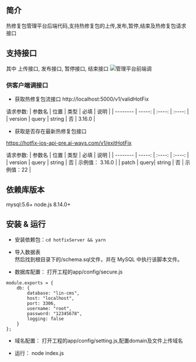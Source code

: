 ## 简介
热修复包管理平台后端代码,支持热修复包的上传,发布,暂停,结束及热修复包请求接口

## 支持接口
其中 上传接口, 发布接口, 暂停接口, 结束接口 ![管理平台前端](https://github.com/shijianmei/hotfixMS)调

### 供客户端调接口
- 获取热修复包流接口
http://localhost:5000/v1/validHotFix

请求参数:
| 参数名 | 位置	   |  类型	  | 必填	|  说明 |
| --------   | -----:  | :----:  | :----:  |
| version | query | string | 否 | 3.16.0 |



- 获取是否存在最新热修复包接口

https://hotfix-ios-api-pre.ai-ways.com/v1/exitHotFix

请求参数:
| 参数名 | 位置	   |  类型	  | 必填	|  说明 |
| --------   | -----:  | :----:  |  :----:  |
| version | query | string | 否 | 示例值： 3.16.0 |
| patch | query| string | 否 | 示例值：22 |

## 依赖库版本
mysql:5.6+
node.js 8.14.0+

## 安装 & 运行

- 安装依赖包：`cd hotfixServer && yarn`

- 导入数据表   
然后找到根目录下的/schema.sql文件，并在 MySQL 中执行该脚本文件。

- 数据库配置：
  打开工程的app/config/secure.js
```
module.exports = {
    db: {
        database: "lin-cms",
        host: "localhost",
        port: 3306,
        username: "root",
        password: "12345678",
        logging: false
    }
};
```
- 域名配置：
打开工程的app/config/setting.js,配置domain及文件上传域名

- 运行： 
  node index.js
